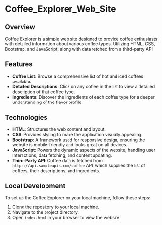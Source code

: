 # Coffee_Explorer_Web_Site

## Overview

Coffee Explorer is a simple web site designed to provide coffee enthusiasts with detailed information about various coffee types. Utilizing HTML, CSS, Bootstrap, and JavaScript, along with data fetched from a third-party API

## Features

- **Coffee List**: Browse a comprehensive list of hot and iced coffees available.
- **Detailed Descriptions**: Click on any coffee in the list to view a detailed description of that coffee type.
- **Ingredients**: Discover the ingredients of each coffee type for a deeper understanding of the flavor profile.

## Technologies

- **HTML**: Structures the web content and layout.
- **CSS**: Provides styling to make the application visually appealing.
- **Bootstrap**: A framework used for responsive design, ensuring the website is mobile-friendly and looks great on all devices.
- **JavaScript**: Powers the dynamic aspects of the website, handling user interactions, data fetching, and content updating.
- **Third-Party API**: Coffee data is fetched from `https://api.sampleapis.com/coffee` API, which supplies the list of coffees, their descriptions, and ingredients.

## Local Development

To set up the Coffee Explorer on your local machine, follow these steps:

1. Clone the repository to your local machine.
2. Navigate to the project directory.
3. Open `index.html` in your browser to view the website.
